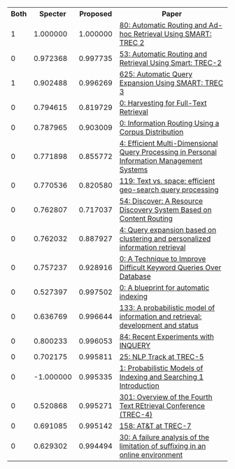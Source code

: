 <html><table><tr>
<th>Both</th>
<th>Specter</th>
<th>Proposed</th>
<th>Paper</th>
</tr>
<tr>
<td>1</td>
<td>1.000000</td>
<td>1.000000</td>
<td><a href="https://www.semanticscholar.org/paper/207691c32bd0c5ec316a437283565c26c783ca6b">80: Automatic Routing and Ad-hoc Retrieval Using SMART: TREC 2</a></td>
</tr>
<tr>
<td>0</td>
<td>0.972368</td>
<td>0.997735</td>
<td><a href="https://www.semanticscholar.org/paper/f20e2d9b5f8db0b6ae37c9646aeda6a79f35e7eb">53: Automatic Routing and Retrieval Using Smart: TREC-2</a></td>
</tr>
<tr>
<td>1</td>
<td>0.902488</td>
<td>0.996269</td>
<td><a href="https://www.semanticscholar.org/paper/97ad6e18573c1472a74f9c9d3624a764e69013ae">625: Automatic Query Expansion Using SMART: TREC 3</a></td>
</tr>
<tr>
<td>0</td>
<td>0.794615</td>
<td>0.819729</td>
<td><a href="https://www.semanticscholar.org/paper/b29a879c6b64b0a44a60fc5fdc9042a5df60019b">0: Harvesting for Full-Text Retrieval</a></td>
</tr>
<tr>
<td>0</td>
<td>0.787965</td>
<td>0.903009</td>
<td><a href="https://www.semanticscholar.org/paper/306d181adcf60b36660ac6fcab846ab49648d966">0: Information Routing Using a Corpus Distribution</a></td>
</tr>
<tr>
<td>0</td>
<td>0.771898</td>
<td>0.855772</td>
<td><a href="https://www.semanticscholar.org/paper/a4c6ec4416f9ec7b417d930e9bdd77ef0594f00f">4: Efficient Multi-Dimensional Query Processing in Personal Information Management Systems</a></td>
</tr>
<tr>
<td>0</td>
<td>0.770536</td>
<td>0.820580</td>
<td><a href="https://www.semanticscholar.org/paper/a92048f8cea65196240d83f829708771845219f5">119: Text vs. space: efficient geo-search query processing</a></td>
</tr>
<tr>
<td>0</td>
<td>0.762807</td>
<td>0.717037</td>
<td><a href="https://www.semanticscholar.org/paper/5ebfe5b99ff654d17e0eaeb348a862a71429374d">54: Discover: A Resource Discovery System Based on Content Routing</a></td>
</tr>
<tr>
<td>0</td>
<td>0.762032</td>
<td>0.887927</td>
<td><a href="https://www.semanticscholar.org/paper/d3e23b4dc6bf7dca0b19f7774819864170bed8bc">4: Query expansion based on clustering and personalized information retrieval</a></td>
</tr>
<tr>
<td>0</td>
<td>0.757237</td>
<td>0.928916</td>
<td><a href="https://www.semanticscholar.org/paper/49b683f0b2fd2cba03f2113ba698393def091529">0: A Technique to Improve Difficult Keyword Queries Over Database</a></td>
</tr>
<tr>
<td>0</td>
<td>0.527397</td>
<td>0.997502</td>
<td><a href="https://www.semanticscholar.org/paper/3350448dd737ead5bd0e886a44aa0216b4f5c9f1">0: A blueprint for automatic indexing</a></td>
</tr>
<tr>
<td>0</td>
<td>0.636769</td>
<td>0.996644</td>
<td><a href="https://www.semanticscholar.org/paper/44226ccddf4afdbaccaca02ea2f0a95626bc3252">133: A probabilistic model of information and retrieval: development and status</a></td>
</tr>
<tr>
<td>0</td>
<td>0.800233</td>
<td>0.996053</td>
<td><a href="https://www.semanticscholar.org/paper/df17b6307d0f4dd25aa5387efd326633ab7a927e">84: Recent Experiments with INQUERY</a></td>
</tr>
<tr>
<td>0</td>
<td>0.702175</td>
<td>0.995811</td>
<td><a href="https://www.semanticscholar.org/paper/8b26ada0b963ae7cc4ca7d97cc263ba9cff28c5f">25: NLP Track at TREC-5</a></td>
</tr>
<tr>
<td>0</td>
<td>-1.000000</td>
<td>0.995335</td>
<td><a href="https://www.semanticscholar.org/paper/edef7f4c87eba92650caefdd72168778c68b5b3f">1: Probabilistic Models of Indexing and Searching 1 Introduction</a></td>
</tr>
<tr>
<td>0</td>
<td>0.520868</td>
<td>0.995271</td>
<td><a href="https://www.semanticscholar.org/paper/f916329efbbf21466af8d9ed74d7aacd32da4dfc">301: Overview of the Fourth Text REtrieval Conference (TREC-4)</a></td>
</tr>
<tr>
<td>0</td>
<td>0.691085</td>
<td>0.995142</td>
<td><a href="https://www.semanticscholar.org/paper/238202b2134fb58560291af34aa0532102b5f106">158: AT&T at TREC-7</a></td>
</tr>
<tr>
<td>0</td>
<td>0.629302</td>
<td>0.994494</td>
<td><a href="https://www.semanticscholar.org/paper/3446bdce9f2f3a680ea2d621972920ca5f6ab2a5">30: A failure analysis of the limitation of suffixing in an online environment</a></td>
</tr>
</table></html>
